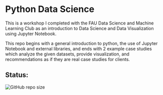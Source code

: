 # Python Data Science

This is a workshop I completed with the FAU Data Science and Machine Learning Club as an introduction to Data Science and Data Visualization using Jupyter Notebook. 

This repo begins with a general introduction to python, the use of Jupyter Notebook and external libraries, and ends with 2 example case studies which analyze the given datasets, provide visualization, and recommendations as if they are real case studies for clients.

## Status:

![GitHub repo size](https://img.shields.io/github/repo-size/ADolbyB/python-data-science?label=Repo%20Size&logo=Github)